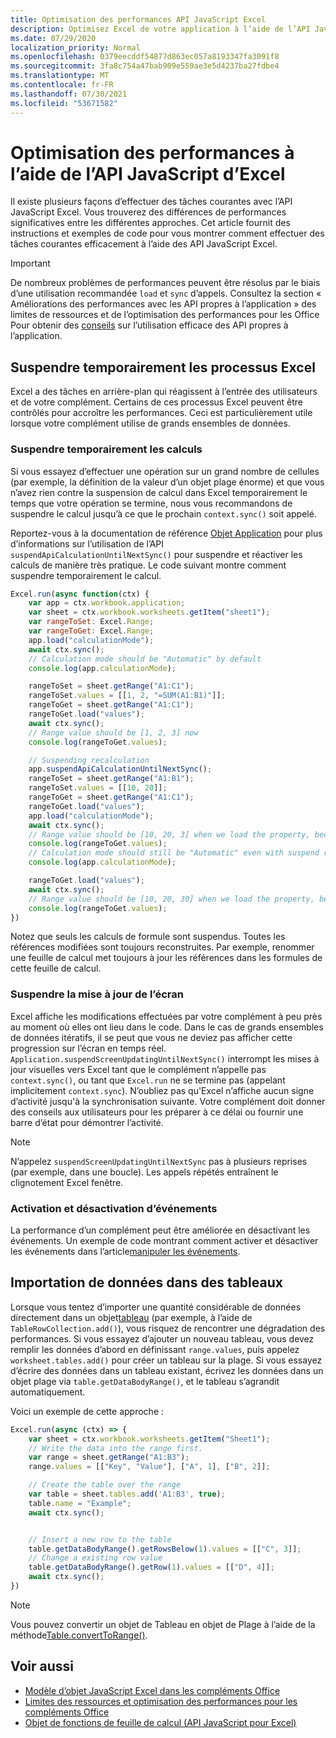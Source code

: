 ```yaml
---
title: Optimisation des performances API JavaScript Excel
description: Optimisez Excel de votre application à l’aide de l’API JavaScript.
ms.date: 07/29/2020
localization_priority: Normal
ms.openlocfilehash: 0379eecddf54877d863ec057a8193347fa3091f8
ms.sourcegitcommit: 3fa8c754a47bab909e559ae3e5d4237ba27fdbe4
ms.translationtype: MT
ms.contentlocale: fr-FR
ms.lasthandoff: 07/30/2021
ms.locfileid: "53671582"
---
```

# <a name="performance-optimization-using-the-excel-javascript-api"></a>Optimisation des performances à l’aide de l’API JavaScript d’Excel

Il existe plusieurs façons d’effectuer des tâches courantes avec l’API JavaScript Excel. Vous trouverez des différences de performances significatives entre les différentes approches. Cet article fournit des instructions et exemples de code pour vous montrer comment effectuer des tâches courantes efficacement à l’aide des API JavaScript Excel.

> [!IMPORTANT]
> De nombreux problèmes de performances peuvent être résolus par le biais d’une utilisation recommandée `load` et `sync` d’appels. Consultez la section « Améliorations des performances avec les API propres à l’application » des limites de ressources et de l’optimisation des performances pour les Office Pour obtenir des [conseils](../concepts/resource-limits-and-performance-optimization.md#performance-improvements-with-the-application-specific-apis) sur l’utilisation efficace des API propres à l’application.

## <a name="suspend-excel-processes-temporarily"></a>Suspendre temporairement les processus Excel

Excel a des tâches en arrière-plan qui réagissent à l’entrée des utilisateurs et de votre complément. Certains de ces processus Excel peuvent être contrôlés pour accroître les performances. Ceci est particulièrement utile lorsque votre complément utilise de grands ensembles de données.

### <a name="suspend-calculation-temporarily"></a>Suspendre temporairement les calculs

Si vous essayez d’effectuer une opération sur un grand nombre de cellules (par exemple, la définition de la valeur d’un objet plage énorme) et que vous n’avez rien contre la suspension de calcul dans Excel temporairement le temps que votre opération se termine, nous vous recommandons de suspendre le calcul jusqu’à ce que le prochain `context.sync()` soit appelé.

Reportez-vous à la documentation de référence [Objet Application](/javascript/api/excel/excel.application) pour plus d’informations sur l’utilisation de l’API `suspendApiCalculationUntilNextSync()` pour suspendre et réactiver les calculs de manière très pratique. Le code suivant montre comment suspendre temporairement le calcul.

```js
Excel.run(async function(ctx) {
    var app = ctx.workbook.application;
    var sheet = ctx.workbook.worksheets.getItem("sheet1");
    var rangeToSet: Excel.Range;
    var rangeToGet: Excel.Range;
    app.load("calculationMode");
    await ctx.sync();
    // Calculation mode should be "Automatic" by default
    console.log(app.calculationMode);

    rangeToSet = sheet.getRange("A1:C1");
    rangeToSet.values = [[1, 2, "=SUM(A1:B1)"]];
    rangeToGet = sheet.getRange("A1:C1");
    rangeToGet.load("values");
    await ctx.sync();
    // Range value should be [1, 2, 3] now
    console.log(rangeToGet.values);

    // Suspending recalculation
    app.suspendApiCalculationUntilNextSync();
    rangeToSet = sheet.getRange("A1:B1");
    rangeToSet.values = [[10, 20]];
    rangeToGet = sheet.getRange("A1:C1");
    rangeToGet.load("values");
    app.load("calculationMode");
    await ctx.sync();
    // Range value should be [10, 20, 3] when we load the property, because calculation is suspended at that point
    console.log(rangeToGet.values);
    // Calculation mode should still be "Automatic" even with suspend recalculation
    console.log(app.calculationMode);

    rangeToGet.load("values");
    await ctx.sync();
    // Range value should be [10, 20, 30] when we load the property, because calculation is resumed after last sync
    console.log(rangeToGet.values);
})
```

Notez que seuls les calculs de formule sont suspendus. Toutes les références modifiées sont toujours reconstruites. Par exemple, renommer une feuille de calcul met toujours à jour les références dans les formules de cette feuille de calcul.

### <a name="suspend-screen-updating"></a>Suspendre la mise à jour de l’écran

Excel affiche les modifications effectuées par votre complément à peu près au moment où elles ont lieu dans le code. Dans le cas de grands ensembles de données itératifs, il se peut que vous ne deviez pas afficher cette progression sur l’écran en temps réel. `Application.suspendScreenUpdatingUntilNextSync()` interrompt les mises à jour visuelles vers Excel tant que le complément n’appelle pas `context.sync()`, ou tant que `Excel.run` ne se termine pas (appelant implicitement `context.sync`). N’oubliez pas qu'Excel n’affiche aucun signe d’activité jusqu'à la synchronisation suivante. Votre complément doit donner des conseils aux utilisateurs pour les préparer à ce délai ou fournir une barre d’état pour démontrer l’activité.

> [!NOTE]
> N’appelez `suspendScreenUpdatingUntilNextSync` pas à plusieurs reprises (par exemple, dans une boucle). Les appels répétés entraînent le clignotement Excel fenêtre.

### <a name="enable-and-disable-events"></a>Activation et désactivation d’événements

La performance d’un complément peut être améliorée en désactivant les événements. Un exemple de code montrant comment activer et désactiver les événements dans l’article[manipuler les événements](excel-add-ins-events.md#enable-and-disable-events).

## <a name="importing-data-into-tables"></a>Importation de données dans des tableaux

Lorsque vous tentez d’importer une quantité considérable de données directement dans un objet[tableau](/javascript/api/excel/excel.table) (par exemple, à l’aide de `TableRowCollection.add()`), vous risquez de rencontrer une dégradation des performances. Si vous essayez d’ajouter un nouveau tableau, vous devez remplir les données d’abord en définissant `range.values`, puis appelez `worksheet.tables.add()` pour créer un tableau sur la plage. Si vous essayez d’écrire des données dans un tableau existant, écrivez les données dans un objet plage via `table.getDataBodyRange()`, et le tableau s’agrandit automatiquement.

Voici un exemple de cette approche :

```js
Excel.run(async (ctx) => {
    var sheet = ctx.workbook.worksheets.getItem("Sheet1");
    // Write the data into the range first.
    var range = sheet.getRange("A1:B3");
    range.values = [["Key", "Value"], ["A", 1], ["B", 2]];

    // Create the table over the range
    var table = sheet.tables.add('A1:B3', true);
    table.name = "Example";
    await ctx.sync();


    // Insert a new row to the table
    table.getDataBodyRange().getRowsBelow(1).values = [["C", 3]];
    // Change a existing row value
    table.getDataBodyRange().getRow(1).values = [["D", 4]];
    await ctx.sync();
})
```

> [!NOTE]
> Vous pouvez convertir un objet de Tableau en objet de Plage à l’aide de la méthode[Table.convertToRange()](/javascript/api/excel/excel.table#convertToRange__).

## <a name="see-also"></a>Voir aussi

* [Modèle d’objet JavaScript Excel dans les compléments Office](excel-add-ins-core-concepts.md)
* [Limites des ressources et optimisation des performances pour les compléments Office](../concepts/resource-limits-and-performance-optimization.md)
* [Objet de fonctions de feuille de calcul (API JavaScript pour Excel)](/javascript/api/excel/excel.functions)
